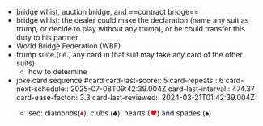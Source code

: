 - bridge whist, auction bridge, and ==contract bridge==
- bridge whist: the dealer could make the declaration (name any suit as trump, or decide to play without any trump), or he could transfer this duty to his partner
- World Bridge Federation (WBF)
- trump suite (i.e., any card in that suit may take any card of the other suits)
	- how to determine
- joke card sequence #card
  card-last-score:: 5
  card-repeats:: 6
  card-next-schedule:: 2025-07-08T09:42:39.004Z
  card-last-interval:: 474.37
  card-ease-factor:: 3.3
  card-last-reviewed:: 2024-03-21T01:42:39.004Z
	- <p>seq: diamonds(<span style="color:red">♦</span>), clubs (♣), hearts (<span style="color:red">♥</span>) and spades (♠)</p>